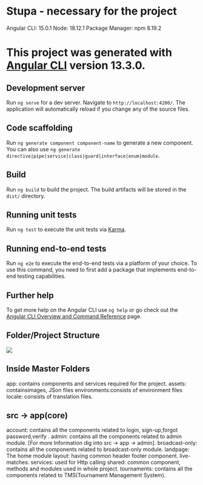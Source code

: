 # Stupa - necessary for the project
Angular CLI: 15.0.1
Node: 18.12.1
Package Manager: npm 8.19.2
# This project was generated with [Angular CLI](https://github.com/angular/angular-cli) version 13.3.0.

## Development server

Run `ng serve` for a dev server. Navigate to `http://localhost:4200/`. The application will automatically reload if you change any of the source files.

## Code scaffolding

Run `ng generate component component-name` to generate a new component. You can also use `ng generate directive|pipe|service|class|guard|interface|enum|module`.

## Build

Run `ng build` to build the project. The build artifacts will be stored in the `dist/` directory.

## Running unit tests

Run `ng test` to execute the unit tests via [Karma](https://karma-runner.github.io).

## Running end-to-end tests

Run `ng e2e` to execute the end-to-end tests via a platform of your choice. To use this command, you need to first add a package that implements end-to-end testing capabilities.

## Further help

To get more help on the Angular CLI use `ng help` or go check out the [Angular CLI Overview and Command Reference](https://angular.io/cli) page.

## Folder/Project Structure
[![](https://mermaid.ink/img/pako:eNpt0clqwzAQBuBXEXNOXsCHQovTLS09OLexD1NpEgu0GC2GEPLuVYhL7TQ6CX3_jNDoBNIrhgoOgYZe7OrWibIeMQbZifX64QlpGDpxeyyRYuQUu1uokd2og3eWXWHxr3KDxksyPNHU_yLiGUlKn126dp3TC5Ky2k3XzeUVv4MnJSmmL2eOdxJvaMipgQ58B9_R6JEtJdnz72uWiS02HEYtZ7zwD2x6Cqz-dMGfmHwOjq7zgBVYDpa0KjM_XSpaSD1bbqEqW8V7yia10LpziVJOvjk6CVUKmVeQB0WJa03ltyxUezKRzz-5nowB?type=png)](https://mermaid.live/edit#pako:eNpt0clqwzAQBuBXEXNOXsCHQovTLS09OLexD1NpEgu0GC2GEPLuVYhL7TQ6CX3_jNDoBNIrhgoOgYZe7OrWibIeMQbZifX64QlpGDpxeyyRYuQUu1uokd2og3eWXWHxr3KDxksyPNHU_yLiGUlKn126dp3TC5Ky2k3XzeUVv4MnJSmmL2eOdxJvaMipgQ58B9_R6JEtJdnz72uWiS02HEYtZ7zwD2x6Cqz-dMGfmHwOjq7zgBVYDpa0KjM_XSpaSD1bbqEqW8V7yia10LpziVJOvjk6CVUKmVeQB0WJa03ltyxUezKRzz-5nowB)
  
## Inside Master Folders
app: contains components and services required for the project.
assets: containsimages, JSon files
environments:consists of environment files
locale: consists of translation files.

## src -> app(core)
account: contains all the components related to login, sign-up,forgot password,verify .
admin: contains all the components related to admin module. [For more Information dig into src -> app -> admin].
broadcast-only: contains all the components related to broadcast-only module.
landpage: The home module 
layout: having common header footer component.
live-matches: 
services: used for Http calling 
shared: common component, methods and modules used in whole project.
tournaments: contains all the components related to TMS(Tournament Management System).